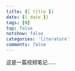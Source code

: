 ```yaml
---
title: {{ title }}
date: {{ date }}
tags: [N]
top: false
notshow: false
categories: 'literature'
comments: false
---
```


这是一篇视频笔记......

<!-- more -->

